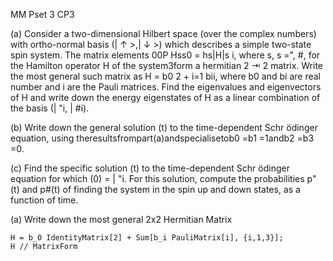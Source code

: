 MM Pset 3 CP3

(a) Consider a two-dimensional Hilbert space (over the complex numbers) with ortho-normal basis (| $\uparrow$ >,| $\downarrow$ >) which describes a simple two-state spin system. The matrix elements 00P Hss0 = hs|H|s i, where s, s =", #, for the Hamilton operator H of the system3form a hermitian 2 ⇥ 2 matrix. Write the most general such matrix as H = b0 2 + i=1 bi i, where b0 and bi are real number and  i are the Pauli matrices. Find the eigenvalues and eigenvectors of H and write down the energy eigenstates of H as a linear combination of the basis (| "i, | #i).

(b) Write down the general solution (t) to the time-dependent Schr ̈odinger equation, using theresultsfrompart(a)andspecialisetob0 =b1 =1andb2 =b3 =0.

(c) Find the specific solution (t) to the time-dependent Schr ̈odinger equation for which (0) = | "i. For this solution, compute the probabilities p"(t) and p#(t) of finding the
system in the spin up and down states, as a function of time.

(a) Write down the most general 2x2 Hermitian Matrix

```wolfram
H = b_0 IdentityMatrix[2] + Sum[b_i PauliMatrix[i], {i,1,3}];
H // MatrixForm
```
